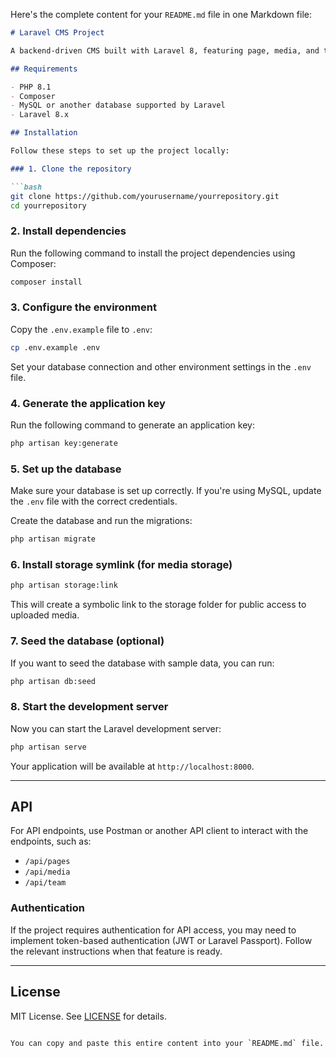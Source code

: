 Here's the complete content for your `README.md` file in one Markdown file:

```markdown
# Laravel CMS Project

A backend-driven CMS built with Laravel 8, featuring page, media, and team management. Includes both an admin panel and an API for a headless CMS setup.

## Requirements

- PHP 8.1 
- Composer
- MySQL or another database supported by Laravel
- Laravel 8.x

## Installation

Follow these steps to set up the project locally:

### 1. Clone the repository

```bash
git clone https://github.com/yourusername/yourrepository.git
cd yourrepository
```

### 2. Install dependencies

Run the following command to install the project dependencies using Composer:

```bash
composer install
```

### 3. Configure the environment

Copy the `.env.example` file to `.env`:

```bash
cp .env.example .env
```

Set your database connection and other environment settings in the `.env` file.

### 4. Generate the application key

Run the following command to generate an application key:

```bash
php artisan key:generate
```

### 5. Set up the database

Make sure your database is set up correctly. If you're using MySQL, update the `.env` file with the correct credentials.

Create the database and run the migrations:

```bash
php artisan migrate
```

### 6. Install storage symlink (for media storage)

```bash
php artisan storage:link
```

This will create a symbolic link to the storage folder for public access to uploaded media.

### 7. Seed the database (optional)

If you want to seed the database with sample data, you can run:

```bash
php artisan db:seed
```

### 8. Start the development server

Now you can start the Laravel development server:

```bash
php artisan serve
```

Your application will be available at `http://localhost:8000`.

---

## API

For API endpoints, use Postman or another API client to interact with the endpoints, such as:

- `/api/pages`
- `/api/media`
- `/api/team`

### Authentication

If the project requires authentication for API access, you may need to implement token-based authentication (JWT or Laravel Passport). Follow the relevant instructions when that feature is ready.

---

## License

MIT License. See [LICENSE](LICENSE) for details.
```

You can copy and paste this entire content into your `README.md` file.